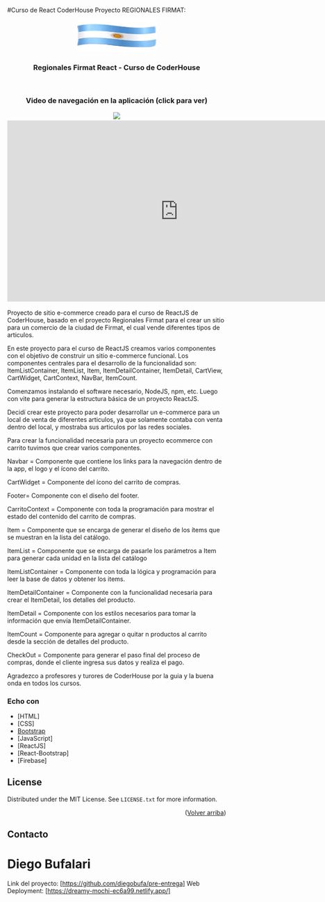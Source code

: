 #Curso de React CoderHouse
Proyecto REGIONALES FIRMAT:

<div align="center">
  <a href="https://github.com/diegobufa">
    <img src="./public/asses/bandera.png" alt="Logo " width="184" height="74">
  </a>

  <h3 align="center">Regionales Firmat React - Curso de CoderHouse</h3>
<br />
<h3 align="center">Video de navegación en la aplicación (click para ver)</h3>
  <a href="https://www.youtube.com/watch?v=miGS0whWf3E">
   <img src="https://i9.ytimg.com/vi_webp/miGS0whWf3E/mq2.webp?sqp=CMisoKQG-oaymwEmCMACELQB8quKqQMa8AEB-AH-CYACqAWKAgwIABABGGUgVShIMA8=&rs=AOn4CLCteMZuvb-FBKheBJlndV3WTrxJpg">
  </a>


  <iframe width="785" height="417" src="https://www.youtube.com/embed/miGS0whWf3E" title="" frameborder="0" allow="accelerometer; autoplay; clipboard-write; encrypted-media; gyroscope; picture-in-picture; web-share" allowfullscreen></iframe>

  <p align="center">
    
   
</div>

Proyecto  de sitio e-commerce creado para el curso de ReactJS de CoderHouse, basado en el proyecto Regionales Firmat para el crear un sitio para un comercio de la ciudad de Firmat, el cual vende diferentes tipos de articulos.

En este proyecto para el curso de ReactJS creamos varios componentes con el objetivo de construir un sitio e-commerce funcional. 
Los componentes centrales para el desarrollo de la funcionalidad son: ItemListContainer, ItemList, Item, ItemDetailContainer, ItemDetail, CartView, CartWidget, CartContext, NavBar, ItemCount.

Comenzamos instalando el software necesario, NodeJS, npm, etc. Luego con vite para generar la estructura básica de un proyecto ReactJS.

Decidí crear este proyecto para poder desarrollar un e-commerce para un local de venta de diferentes articulos, ya que solamente contaba con venta dentro del local, y mostraba sus articulos por las redes sociales.

Para crear la funcionalidad necesaria para un proyecto ecommerce con carrito tuvimos que crear varios componentes. 

Navbar = Componente que contiene los links para la navegación dentro de la app, el logo y el ícono del carrito.

CartWidget = Componente del ícono del carrito de compras.

Footer= Componente con el diseño del footer.

CarritoContext = Componente con toda la programación para mostrar el estado del contenido del carrito de compras.

Item = Componente que se encarga de generar el diseño de los ítems que se muestran en la lista del catálogo.

ItemList = Componente que se encarga de pasarle los parámetros a Item para generar cada unidad en la lista del catálogo

ItemListContainer = Componente con toda la lógica y programación para leer la base de datos y obtener los items.

ItemDetailContainer = Componente con la funcionalidad necesaria para crear el ItemDetail, los detalles del producto.

ItemDetail = Componente con los estilos necesarios para tomar la información que envía ItemDetailContainer.

ItemCount = Componente para agregar o quitar n productos al carrito desde la sección de detalles del producto.

CheckOut = Componente para generar el paso final del proceso de compras, donde el cliente ingresa sus datos y realiza el pago.


Agradezco a profesores y turores de CoderHouse por la guia y la buena onda en todos los cursos.

### Echo con


* [HTML]
* [CSS]
* [Bootstrap](https://getbootstrap.com)
* [JavaScript]
* [ReactJS]
* [React-Bootstrap]
* [Firebase]

<!-- LICENSE -->
## License

Distributed under the MIT License. See `LICENSE.txt` for more information.

<p align="right">(<a href="#top">Volver arriba</a>)</p>



<!-- CONTACT -->
## Contacto

# Diego Bufalari #

Link del proyecto: [https://github.com/diegobufa/pre-entrega]
Web Deployment: [https://dreamy-mochi-ec6a99.netlify.app/]